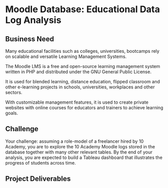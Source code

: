 # Moodle Database: Educational Data Log Analysis

## Business Need 

Many educational facilities such as colleges, universities, bootcamps rely on scalable and versatile Learning Management Systems. 

The Moodle LMS  is a free and open-source learning management system written in PHP and distributed under the GNU General Public License. 

It is used for blended learning, distance education, flipped classroom and other e-learning projects in schools, universities, workplaces and other sectors. 

With customizable management features, it is used to create private websites with online courses for educators and trainers to achieve learning goals. 

## Challenge

Your challenge: assuming a role-model of a freelancer hired by 10 Academy, you are to explore the 10 Academy Moodle logs stored in the database together with many other relevant tables. By the end of your analysis, you are expected to build a Tableau dashboard that illustrates the progress of students across time.


## Project Deliverables

